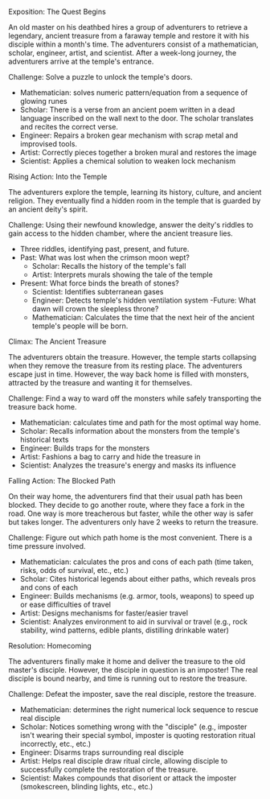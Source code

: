 Exposition: The Quest Begins

An old master on his deathbed hires a group of adventurers to retrieve a legendary, ancient treasure
from a faraway temple and restore it with his disciple within a month's time. The adventurers consist of
a mathematician, scholar, engineer, artist, and scientist. 
After a week-long journey, the adventurers arrive at the temple's entrance.

Challenge: Solve a puzzle to unlock the temple's doors.
- Mathematician: solves numeric pattern/equation from a sequence of glowing runes
- Scholar: There is a verse from an ancient poem written in a dead language inscribed on the wall next to the door. The scholar translates and recites the correct verse.
- Engineer: Repairs a broken gear mechanism with scrap metal and improvised tools.
- Artist: Correctly pieces together a broken mural and restores the image
- Scientist: Applies a chemical solution to weaken lock mechanism

Rising Action: Into the Temple

The adventurers explore the temple, learning its history, culture, and ancient religion. 
They eventually find a hidden room in the temple that is guarded by an ancient deity's spirit.

Challenge: Using their newfound knowledge, answer the deity's riddles to gain access to the hidden chamber, where the ancient treasure lies.
- Three riddles, identifying past, present, and future.
- Past: What was lost when the crimson moon wept?
  - Scholar: Recalls the history of the temple's fall
  - Artist: Interprets murals showing the tale of the temple
- Present: What force binds the breath of stones?
  - Scientist: Identifies subterranean gases
  - Engineer: Detects temple's hidden ventilation system
-Future: What dawn will crown the sleepless throne?
  - Mathematician: Calculates the time that the next heir of the ancient temple's people will be born.

Climax: The Ancient Treasure

The adventurers obtain the treasure. However, the temple starts collapsing when
they remove the treasure from its resting place. The adventurers escape just in time.
However, the way back home is filled with monsters, attracted by the treasure
and wanting it for themselves.

Challenge: Find a way to ward off the monsters while safely transporting the treasure back home.
- Mathematician: calculates time and path for the most optimal way home.
- Scholar: Recalls information about the monsters from the temple's historical texts
- Engineer: Builds traps for the monsters
- Artist: Fashions a bag to carry and hide the treasure in
- Scientist: Analyzes the treasure's energy and masks its influence

Falling Action: The Blocked Path

On their way home, the adventurers find that their usual path has been blocked.
They decide to go another route, where they face a fork in the road.
One way is more treacherous but faster, while the other way is safer but takes longer.
The adventurers only have 2 weeks to return the treasure.

Challenge: Figure out which path home is the most convenient. There is a time pressure involved.
- Mathematician: calculates the pros and cons of each path (time taken, risks, odds of survival, etc., etc.)
- Scholar: Cites historical legends about either paths, which reveals pros and cons of each
- Engineer: Builds mechanisms (e.g. armor, tools, weapons) to speed up or ease difficulties of travel
- Artist: Designs mechanisms for faster/easier travel
- Scientist: Analyzes environment to aid in survival or travel (e.g., rock stability, wind patterns, edible plants, distilling drinkable water)

Resolution: Homecoming

The adventurers finally make it home and deliver the treasure to the old master's disciple.
However, the disciple in question is an imposter! The real disciple is bound nearby,
and time is running out to restore the treasure.

Challenge: Defeat the imposter, save the real disciple, restore the treasure.
- Mathematician: determines the right numerical lock sequence to rescue real disciple
- Scholar: Notices something wrong with the "disciple" (e.g., imposter isn't wearing their special symbol, imposter is quoting restoration ritual incorrectly, etc., etc.)
- Engineer: Disarms traps surrounding real disciple
- Artist: Helps real disciple draw ritual circle, allowing disciple to successfully complete the restoration of the treasure.
- Scientist: Makes compounds that disorient or attack the imposter (smokescreen, blinding lights, etc., etc.)
